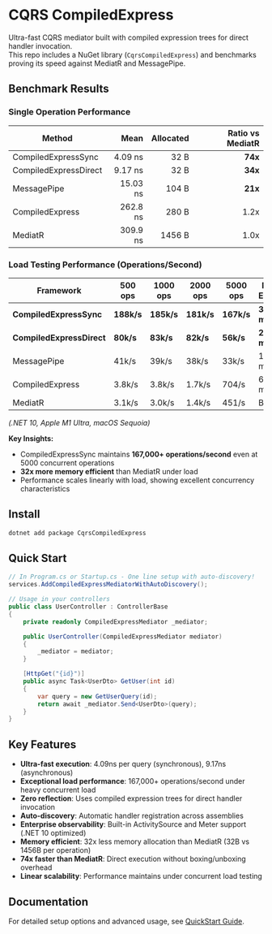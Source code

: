 # CQRS CompiledExpress

Ultra-fast CQRS mediator built with compiled expression trees for direct handler invocation.  
This repo includes a NuGet library (`CqrsCompiledExpress`) and benchmarks proving its speed against MediatR and MessagePipe.

## Benchmark Results

### Single Operation Performance
| Method                | Mean     | Allocated | Ratio vs MediatR |
|-----------------------|---------:|----------:|----------------:|
| CompiledExpressSync   |  4.09 ns |     32 B  |       **74x**   |
| CompiledExpressDirect |  9.17 ns |     32 B  |       **34x**   |
| MessagePipe           | 15.03 ns |    104 B  |       **21x**   |
| CompiledExpress       | 262.8 ns |    280 B  |        1.2x     |
| MediatR               | 309.9 ns |   1456 B  |        1.0x     |

### Load Testing Performance (Operations/Second)
| Framework | 500 ops | 1000 ops | 2000 ops | 5000 ops | Memory Efficiency |
|-----------|---------|----------|----------|----------|-------------------|
| **CompiledExpressSync** | **188k/s** | **185k/s** | **181k/s** | **167k/s** | **32x less memory** |
| **CompiledExpressDirect** | **80k/s** | **83k/s** | **82k/s** | **56k/s** | **22x less memory** |
| MessagePipe | 41k/s | 39k/s | 38k/s | 33k/s | 11x less memory |
| CompiledExpress | 3.8k/s | 3.8k/s | 1.7k/s | 704/s | 6x less memory |
| MediatR | 3.1k/s | 3.0k/s | 1.4k/s | 451/s | Baseline |

*(.NET 10, Apple M1 Ultra, macOS Sequoia)*

**Key Insights:**
- CompiledExpressSync maintains **167,000+ operations/second** even at 5000 concurrent operations
- **32x more memory efficient** than MediatR under load
- Performance scales linearly with load, showing excellent concurrency characteristics

## Install
```bash
dotnet add package CqrsCompiledExpress
```

## Quick Start

```csharp
// In Program.cs or Startup.cs - One line setup with auto-discovery!
services.AddCompiledExpressMediatorWithAutoDiscovery();
```

```csharp
// Usage in your controllers
public class UserController : ControllerBase
{
    private readonly CompiledExpressMediator _mediator;

    public UserController(CompiledExpressMediator mediator)
    {
        _mediator = mediator;
    }

    [HttpGet("{id}")]
    public async Task<UserDto> GetUser(int id)
    {
        var query = new GetUserQuery(id);
        return await _mediator.Send<UserDto>(query);
    }
}
```

## Key Features

- **Ultra-fast execution**: 4.09ns per query (synchronous), 9.17ns (asynchronous)
- **Exceptional load performance**: 167,000+ operations/second under heavy concurrent load
- **Zero reflection**: Uses compiled expression trees for direct handler invocation
- **Auto-discovery**: Automatic handler registration across assemblies
- **Enterprise observability**: Built-in ActivitySource and Meter support (.NET 10 optimized)
- **Memory efficient**: 32x less memory allocation than MediatR (32B vs 1456B per operation)
- **74x faster than MediatR**: Direct execution without boxing/unboxing overhead
- **Linear scalability**: Performance maintains under concurrent load testing

## Documentation

For detailed setup options and advanced usage, see [QuickStart Guide](docs/QuickStart.md).
